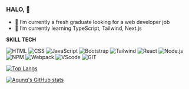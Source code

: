 ### HALO,  👋

<!--
**agungfir98/agungfir98** is a ✨ _special_ ✨ repository because its `README.md` (this file) appears on your GitHub profile.
-->

- 🔭 I’m currently a fresh graduate looking for a web developer job
- 🌱 I’m currently learning TypeScript, Tailwind, Next.js


**SKILL TECH**

![HTML](https://img.shields.io/badge/-HTML-000000?style=flat&logo=HTML5)
![CSS](https://img.shields.io/badge/-CSS-000000?style=flat&logo=CSS3)
![JavaScript](https://img.shields.io/badge/-JavaScript-000000?style=flat&logo=javascript)
![Bootstrap](https://img.shields.io/badge/-Bootstrap-000000?style=flat&logo=Bootstrap)
![Tailwind](https://img.shields.io/badge/-Tailwind_CSS-000000?style=flat&logo=Tailwind-css)
![React](https://img.shields.io/badge/-React-000000?style=flat&logo=React)
![Node.js](https://img.shields.io/badge/-Node.js-000000?style=flat&logo=Node.js)
![NPM](https://img.shields.io/badge/-NPM-000000?style=flat&logo=NPM)
![Webpack](https://img.shields.io/badge/-Webpack-000000?style=flat&logo=Webpack)
![VScode](https://img.shields.io/badge/-VS_Code-000000?style=flat&logo=visual-studio-code)
![GIT](https://img.shields.io/badge/-Git-000000?style=flat&logo=Git)

<!-- 
<div>
<img src="https://github-readme-stats.vercel.app/api/top-langs/?username=agungfir98&layout=compact" />
</div> -->
[![Top Langs](https://github-readme-stats.vercel.app/api/top-langs/?username=agungfir98&layout=compact)](https://github.com/agungfir98/github-readme-stats)

[![Agung's GitHub stats](https://github-readme-stats.vercel.app/api?username=agungfir98)](https://github.com/agungfir98/github-readme-stats)

